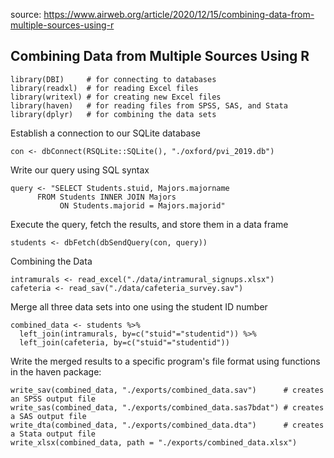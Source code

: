 source: https://www.airweb.org/article/2020/12/15/combining-data-from-multiple-sources-using-r
## Combining Data from Multiple Sources Using R
  
    library(DBI)     # for connecting to databases
    library(readxl)  # for reading Excel files
    library(writexl) # for creating new Excel files
    library(haven)   # for reading files from SPSS, SAS, and Stata
    library(dplyr)   # for combining the data sets
Establish a connection to our SQLite database

    con <- dbConnect(RSQLite::SQLite(), "./oxford/pvi_2019.db")
Write our query using SQL syntax

    query <- "SELECT Students.stuid, Majors.majorname
          FROM Students INNER JOIN Majors
               ON Students.majorid = Majors.majorid"
Execute the query, fetch the results, and store them in a data frame

    students <- dbFetch(dbSendQuery(con, query))
Combining the Data

    intramurals <- read_excel("./data/intramural_signups.xlsx")
    cafeteria <- read_sav("./data/cafeteria_survey.sav")
Merge all three data sets into one using the student ID number

    combined_data <- students %>%
      left_join(intramurals, by=c("stuid"="studentid")) %>%
      left_join(cafeteria, by=c("stuid"="studentid"))
Write the merged results to a specific program's file format using functions in the haven package:

    write_sav(combined_data, "./exports/combined_data.sav")      # creates an SPSS output file
    write_sas(combined_data, "./exports/combined_data.sas7bdat") # creates a SAS output file
    write_dta(combined_data, "./exports/combined_data.dta")      # creates a Stata output file
    write_xlsx(combined_data, path = "./exports/combined_data.xlsx")


